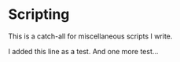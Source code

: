 Scripting
=========

This is a catch-all for miscellaneous scripts I write.

I added this line as a test.
And one more test...
